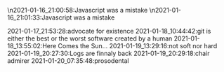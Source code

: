 \n2021-01-16_21:00:58:Javascript was a mistake
\n2021-01-16_21:01:33:Javascript was a mistake

2021-01-17_21:53:28:advocate for existence
2021-01-18_10:44:42:git is either the best or the worst software created by a human
2021-01-18_13:55:02:Here Comes the Sun...
2021-01-19_13:29:16:not soft nor hard
2021-01-19_20:27:30:Logs are finnaly back
2021-01-19_20:29:18:chair admirer
2021-01-20_07:35:48:prosodental